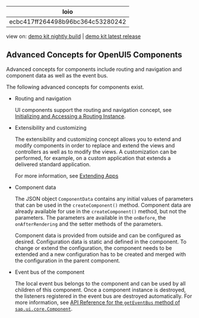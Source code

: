 <!-- loioecbc417ff264498b96bc364c53280242 -->

| loio |
| -----|
| ecbc417ff264498b96bc364c53280242 |

<div id="loio">

view on: [demo kit nightly build](https://openui5nightly.hana.ondemand.com/#/topic/ecbc417ff264498b96bc364c53280242) | [demo kit latest release](https://openui5.hana.ondemand.com/#/topic/ecbc417ff264498b96bc364c53280242)</div>

## Advanced Concepts for OpenUI5 Components

Advanced concepts for components include routing and navigation and component data as well as the event bus.

The following advanced concepts for components exist.

-   Routing and navigation

    UI components support the routing and navigation concept, see [Initializing and Accessing a Routing Instance](Initializing_and_Accessing_a_Routing_Instance_acdb6cd.md).

-   Extensibility and customizing

    The extensibility and customizing concept allows you to extend and modify components in order to replace and extend the views and controllers as well as to modify the views. A customization can be performed, for example, on a custom application that extends a delivered standard application.

    For more information, see [Extending Apps](Extending_Apps_a264a9a.md)

-   Component data

    The JSON object `ComponentData` contains any initial values of parameters that can be used in the `createComponent()` method. Component data are already available for use in the `createComponent()` method, but not the parameters. The parameters are available in the `onBefore`, the `onAfterRendering` and the setter methods of the parameters.

    Component data is provided from outside and can be configured as desired. Configuration data is static and defined in the component. To change or extend the configuration, the component needs to be extended and a new configuration has to be created and merged with the configuration in the parent component.

-   Event bus of the component

    The local event bus belongs to the component and can be used by all children of this component. Once a component instance is destroyed, the listeners registered in the event bus are destroyed automatically. For more information, see [API Reference for the `getEventBus` method of `sap.ui.core.Component`](https://openui5.hana.ondemand.com/#/api/sap.ui.core.Component/methods/getEventBus). 


